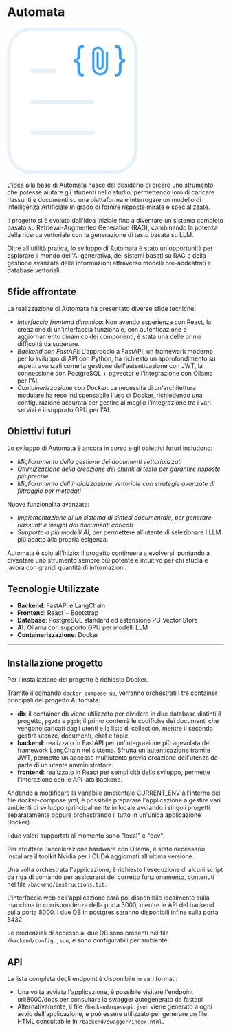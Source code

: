 ﻿# Automata

<img src="./frontend/public/logo.svg">

L'idea alla base di Automata nasce dal desiderio di creare uno strumento che potesse aiutare gli studenti nello studio, permettendo loro di caricare riassunti e documenti su una piattaforma e interrogare un modello di Intelligenza Artificiale in grado di fornire risposte mirate e specializzate. 

Il progetto si è evoluto dall'idea iniziale fino a diventare un sistema completo basato su Retrieval-Augmented Generation (RAG), combinando la potenza della ricerca vettoriale con la generazione di testo basata su LLM.

Oltre all'utilità pratica, lo sviluppo di Automata è stato un'opportunità per esplorare il mondo dell'AI generativa, dei sistemi basati su RAG e della gestione avanzata delle informazioni attraverso modelli pre-addestrati e database vettoriali.

## Sfide affrontate ##

La realizzazione di Automata ha presentato diverse sfide tecniche:

- *Interfaccia frontend dinamica*: Non avendo esperienza con React, la creazione di un'interfaccia funzionale, con autenticazione e aggiornamento dinamico dei componenti, è stata una delle prime difficoltà da superare.
- *Backend con FastAPI*: L'approccio a FastAPI, un framework moderno per lo sviluppo di API con Python, ha richiesto un approfondimento su aspetti avanzati come la gestione dell'autenticazione con JWT, la connessione con PostgreSQL + pgvector e l'integrazione con Ollama per l'AI.
- *Containerizzazione con Docker*: La necessità di un'architettura modulare ha reso indispensabile l'uso di Docker, richiedendo una configurazione accurata per gestire al meglio l'integrazione tra i vari servizi e il supporto GPU per l'AI.

## Obiettivi futuri ##

Lo sviluppo di Automata è ancora in corso e gli obiettivi futuri includono:

- *Miglioramento della gestione dei documenti vettorializzati*
- *Ottimizzazione della creazione dei chunk di testo per garantire risposte più precise*
- *Miglioramento dell'indicizzazione vettoriale con strategie avanzate di filtraggio per metadati*

Nuove funzionalità avanzate:
- *Implementazione di un sistema di sintesi documentale, per generare riassunti e insight dai documenti caricati*
- *Supporto a più modelli AI*, per permettere all'utente di selezionare l'LLM più adatto alla propria esigenza.

Automata è solo all'inizio: il progetto continuerà a evolversi, puntando a diventare uno strumento sempre più potente e intuitivo per chi studia e lavora con grandi quantità di informazioni.

## Tecnologie Utilizzate ##
- **Backend**: FastAPI e LangChain
- **Frontend**: React + Bootstrap
- **Database**: PostgreSQL standard ed estensione PG Vector Store
- **AI**: Ollama con supporto GPU per modelli LLM
- **Containerizzazione**: Docker 

---

## Installazione progetto ##

Per l'installazione del progetto è richiesto Docker.

Tramite il comando ``` docker compose up ```, verranno orchestrati i tre container principali del progetto Automata:

- **db**: il container db viene utilizzato per dividere in due database distinti il progetto, ``` pgvdb ``` e ``` pgdb ```; il primo conterrà le codifiche dei documenti che vengono caricati dagli utenti e la lista di collection, mentre il secondo gestirà utenze, documenti, chat e topic.
- **backend**: realizzato in FastAPI per un'integrazione più agevolata del framework LangChain nel sistema. Sfrutta un'autenticazione tramite JWT, permette un accesso multiutente previa creazione dell'utenza da parte di un utente amministratore.
- **frontend**: realizzato in React per semplicità dello sviluppo, permette l'interazione con le API lato backend.

Andando a modificare la variabile ambientale CURRENT_ENV all'interno del file docker-compose.yml, è possibile preparare l'applicazione a gestire vari ambienti di sviluppo (principalmente in locale avviando i singoli progetti separatamente oppure orchestrando il tutto in un'unica applicazione Docker).

I due valori supportati al momento sono "local" e "dev".

Per sfruttare l'accelerazione hardware con Ollama, è stato necessario installare il toolkit Nvidia per i CUDA aggiornati all'ultima versione. 

Una volta orchestrata l'applicazione, è richiesto l'esecuzione di alcuni script da riga di comando per assicurarsi del corretto funzionamento, contenuti nel file ```/backend/instructions.txt```.

L'interfaccia web dell'applicazione sarà poi disponibile localmente sulla macchina in corrispondenza della porta 3000, mentre le API del backend sulla porta 8000.
I due DB in postgres saranno disponibili infine sulla porta 5432.

Le credenziali di accesso ai due DB sono presenti nel file ```/backend/config.json```, e sono configurabili per ambiente.

## API ##

La lista completa degli endpoint è disponibile in vari formati:

- Una volta avviata l'applicazione, è possibile visitare l'endpoint url:8000/docs per consultare lo swagger autogenerato da fastapi
- Alternativamente, il file ```/backend/openapi.json``` viene generato a ogni avvio dell'applicazione, e può essere utilizzato per generare un file HTML consultabile in ```/backend/swagger/index.html```.
